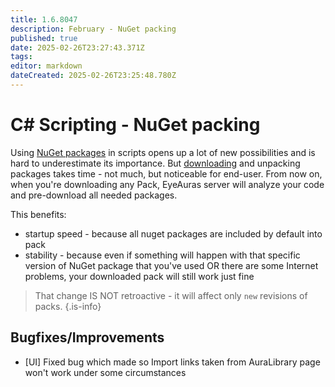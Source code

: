 ```yaml
---
title: 1.6.8047
description: February - NuGet packing
published: true
date: 2025-02-26T23:27:43.371Z
tags: 
editor: markdown
dateCreated: 2025-02-26T23:25:48.780Z
---
```


# C# Scripting - NuGet packing
Using [NuGet packages](https://wiki.eyeauras.net/en/scripting/nuget) in scripts opens up a lot of new possibilities and is hard to underestimate its importance. 
But [downloading](https://www.nuget.org/) and unpacking packages takes time - not much, but noticeable for end-user. 
From now on, when you're downloading any Pack, EyeAuras server will analyze your code and pre-download all needed packages. 

This benefits:
- startup speed - because all nuget packages are included by default into pack
- stability - because even if something will happen with that specific version of NuGet package that you've used OR there are some Internet problems, your downloaded pack will still work just fine

> That change IS NOT retroactive - it will affect only `new` revisions of packs.
{.is-info}



## Bugfixes/Improvements
- [UI] Fixed bug which made so Import links taken from AuraLibrary page won't work under some circumstances
